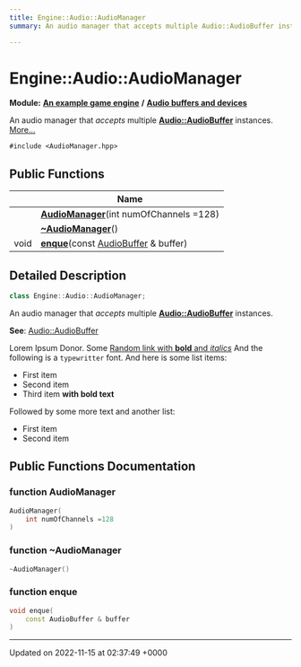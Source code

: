 ```yaml
---
title: Engine::Audio::AudioManager
summary: An audio manager that accepts multiple Audio::AudioBuffer instances. 

---
```


# Engine::Audio::AudioManager

**Module:** **[An example game engine](/modules/group__Engine.md)** **/** **[Audio buffers and devices](/modules/group__Audio.md)**



An audio manager that _accepts_ multiple **[Audio::AudioBuffer](/classes/classEngine_1_1Audio_1_1AudioBuffer.md)** instances.  [More...](#detailed-description)


`#include <AudioManager.hpp>`

## Public Functions

|                | Name           |
| -------------- | -------------- |
| | **[AudioManager](/classes/classEngine_1_1Audio_1_1AudioManager.md#function-audiomanager)**(int numOfChannels =128) |
| | **[~AudioManager](/classes/classEngine_1_1Audio_1_1AudioManager.md#function-~audiomanager)**() |
| void | **[enque](/classes/classEngine_1_1Audio_1_1AudioManager.md#function-enque)**(const [AudioBuffer](/classes/classEngine_1_1Audio_1_1AudioBuffer.md) & buffer) |

## Detailed Description

```cpp
class Engine::Audio::AudioManager;
```

An audio manager that _accepts_ multiple **[Audio::AudioBuffer](/classes/classEngine_1_1Audio_1_1AudioBuffer.md)** instances. 

**See**: [Audio::AudioBuffer](/classes/classEngine_1_1Audio_1_1AudioBuffer.md)

Lorem Ipsum Donor. Some [Random link with **bold** and _italics_](http://github.com) And the following is a `typewritter` font. And here is some list items:

* First item
* Second item
* Third item **with bold text**

Followed by some more text and another list:

* First item
* Second item

## Public Functions Documentation

### function AudioManager

```cpp
AudioManager(
    int numOfChannels =128
)
```


### function ~AudioManager

```cpp
~AudioManager()
```


### function enque

```cpp
void enque(
    const AudioBuffer & buffer
)
```


-------------------------------

Updated on 2022-11-15 at 02:37:49 +0000
